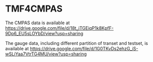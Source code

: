 # TMF4CMPAS
The CMPAS data is available at https://drive.google.com/file/d/18t_iTGEiqP1k8KpfF-9Dp6_EU5sLOYbD/view?usp=sharing

The gauge data, including different partition of transet and testset, is available at https://drive.google.com/file/d/1G0TKvDs2ehzG_iS-wSLiYaa7VtrTG4MU/view?usp=sharing
